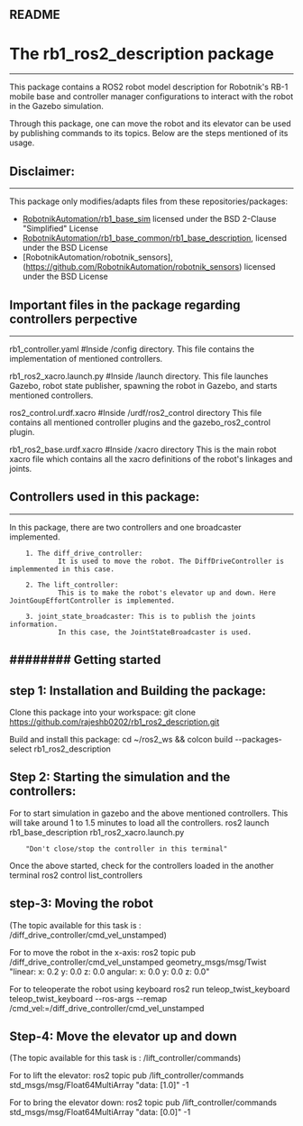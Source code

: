 README
-----------------------------------------------------------


# The rb1_ros2_description package
-------------------------------------------------------------------------------------------------------------

This package contains a ROS2 robot model description for Robotnik's RB-1 mobile base and controller manager configurations to interact with the robot in the Gazebo simulation.

Through this package, one can move the robot and its elevator can be used by publishing commands to its topics. Below are the steps mentioned of its usage.



## Disclaimer: 
-------------------------------------------------------------------------------------------------------------
This package only modifies/adapts files from these repositories/packages:  
- [RobotnikAutomation/rb1_base_sim](https://github.com/RobotnikAutomation/rb1_base_sim) licensed under the BSD 2-Clause "Simplified" License
- [RobotnikAutomation/rb1_base_common/rb1_base_description](https://github.com/RobotnikAutomation/rb1_base_common/tree/melodic-devel/rb1_base_description), licensed under the BSD License
- [RobotnikAutomation/robotnik_sensors],(https://github.com/RobotnikAutomation/robotnik_sensors) licensed under the BSD License




## Important files in the package regarding controllers perpective 
-------------------------------------------------------------------------------------------------------------

rb1_controller.yaml                 #Inside /config directory. This file contains the implementation of mentioned controllers.

rb1_ros2_xacro.launch.py            #Inside /launch directory. This file launches Gazebo, robot state publisher, spawning the robot in Gazebo, and starts mentioned controllers.

ros2_control.urdf.xacro             #Inside /urdf/ros2_control directory This file contains all mentioned controller plugins and the gazebo_ros2_control plugin.

rb1_ros2_base.urdf.xacro            #Inside /xacro directory This is the main robot xacro file which contains all the xacro definitions of the robot's linkages and joints.





## Controllers used in this package:
-------------------------------------------------------------------------------------------------------------
In this package, there are two controllers and one broadcaster implemented.

        1. The diff_drive_controller: 
                It is used to move the robot. The DiffDriveController is implemmented in this case.

        2. The lift_controller: 
                This is to make the robot's elevator up and down. Here JointGoupEffortController is implemented.

        3. joint_state_broadcaster: This is to publish the joints information.
                In this case, the JointStateBroadcaster is used.







######## Getting started
-------------------------------------------------------------------------------------------------------------
step 1: Installation and Building the package:
----------------------------------------------------
Clone this package into your workspace: 
        git clone https://github.com/rajeshb0202/rb1_ros2_description.git

Build and install this package:
        cd ~/ros2_ws && colcon build --packages-select rb1_ros2_description



Step 2: Starting the simulation and the controllers:
------------------------------------------------------            
For to start simulation in gazebo and the above mentioned controllers. This will take around 1 to 1.5 minutes to load all the controllers.
        ros2 launch rb1_base_description rb1_ros2_xacro.launch.py 

        "Don't close/stop the controller in this terminal"

Once the above started, check for the controllers loaded in the another terminal
        ros2 control list_controllers



step-3:  Moving the robot
-------------------------------------------------------------------------------------------------------------
(The topic available for this task is : /diff_drive_controller/cmd_vel_unstamped)

For to move the robot in the x-axis: 
            ros2 topic pub /diff_drive_controller/cmd_vel_unstamped geometry_msgs/msg/Twist "linear:
            x: 0.2
            y: 0.0
            z: 0.0
            angular:
            x: 0.0
            y: 0.0
            z: 0.0"

For to teleoperate the robot using keyboard
            ros2 run teleop_twist_keyboard teleop_twist_keyboard --ros-args --remap /cmd_vel:=/diff_drive_controller/cmd_vel_unstamped




Step-4: Move the elevator up and down
-------------------------------------------------------------------------------------------------------------
(The topic available for this task is : /lift_controller/commands)

For to lift the elevator:
            ros2 topic pub /lift_controller/commands std_msgs/msg/Float64MultiArray "data: [1.0]" -1

For to bring the elevator down:
            ros2 topic pub /lift_controller/commands std_msgs/msg/Float64MultiArray "data: [0.0]" -1
